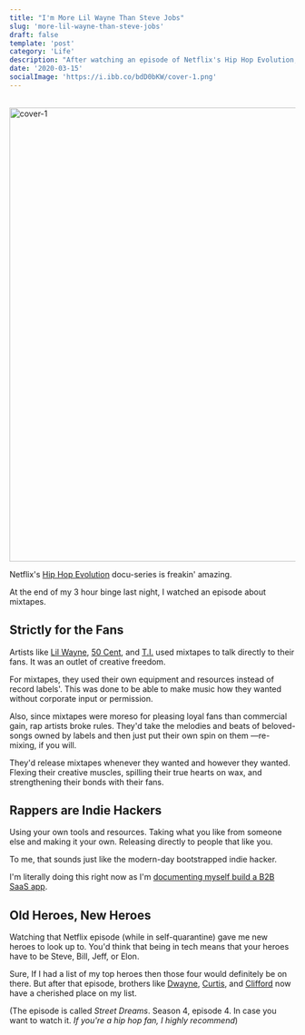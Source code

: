 ```yaml
---
title: "I'm More Lil Wayne Than Steve Jobs"
slug: 'more-lil-wayne-than-steve-jobs'
draft: false
template: 'post'
category: 'Life'
description: "After watching an episode of Netflix's Hip Hop Evolution, I've gained new heroes to look up to alongside Steve, Bill, Jeff, and Elon."
date: '2020-03-15'
socialImage: 'https://i.ibb.co/bdD0bKW/cover-1.png'
---
```


<br />
<img src="https://i.ibb.co/bdD0bKW/cover-1.png" alt="cover-1" border="0" width="800">

<br />

Netflix's [Hip Hop Evolution](https://www.netflix.com/title/80141782) docu-series is freakin' amazing.

At the end of my 3 hour binge last night, I watched an episode about mixtapes.

## Strictly for the Fans

Artists like [Lil Wayne](https://en.wikipedia.org/wiki/Lil_Wayne), [50 Cent](https://en.wikipedia.org/wiki/50_Cent), and [T.I.](https://en.wikipedia.org/wiki/T.I.) used mixtapes to talk directly to their fans. It was an outlet of creative freedom.

For mixtapes, they used their own equipment and resources instead of record labels'. This was done to be able to make music how they wanted without corporate input or permission.

Also, since mixtapes were moreso for pleasing loyal fans than commercial gain, rap artists broke rules. They'd take the melodies and beats of beloved-songs owned by labels and then just put their own spin on them —re-mixing, if you will.

They'd release mixtapes whenever they wanted and however they wanted. Flexing their creative muscles, spilling their true hearts on wax, and strengthening their bonds with their fans.

## Rappers are Indie Hackers

Using your own tools and resources. Taking what you like from someone else and making it your own. Releasing directly to people that like you.

To me, that sounds just like the modern-day bootstrapped indie hacker.

I'm literally doing this right now as I'm [documenting myself build a B2B SaaS app](https://twitter.com/antdke/status/1236721851168182277?s=20).

## Old Heroes, New Heroes

Watching that Netflix episode (while in self-quarantine) gave me new heroes to look up to. You'd think that being in tech means that your heroes have to be Steve, Bill, Jeff, or Elon.

Sure, If I had a list of my top heroes then those four would definitely be on there. But after that episode, brothers like [Dwayne](https://en.wikipedia.org/wiki/Lil_Wayne), [Curtis](https://en.wikipedia.org/wiki/50_Cent), and [Clifford](https://en.wikipedia.org/wiki/T.I.) now have a cherished place on my list.

(The episode is called _Street Dreams_. Season 4, episode 4. In case you want to watch it. _If you're a hip hop fan, I highly recommend_)

<br />
